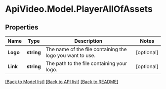 # ApiVideo.Model.PlayerAllOfAssets

## Properties

Name | Type | Description | Notes
------------ | ------------- | ------------- | -------------
**Logo** | **string** | The name of the file containing the logo you want to use. | [optional] 
**Link** | **string** | The path to the file containing your logo. | [optional] 

[[Back to Model list]](../README.md#documentation-for-models) [[Back to API list]](../README.md#documentation-for-api-endpoints) [[Back to README]](../README.md)

